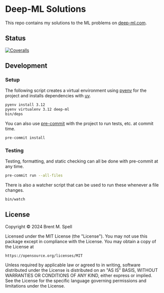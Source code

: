 # Deep-ML Solutions
This repo contains my solutions to the ML problems on [deep-ml.com](https://www.deep-ml.com/).

## Status
[![Coveralls](https://coveralls.io/repos/github/brentspell/deep-ml-solutions/badge.svg?branch=main)](https://coveralls.io/github/brentspell/deep-ml-solutions?branch=main)

## Development

### Setup
The following script creates a virtual environment using
[pyenv](https://github.com/pyenv/pyenv) for the project and installs
dependencies with [uv](https://pypi.org/project/uv/).

```bash
pyenv install 3.12
pyenv virtualenv 3.12 deep-ml
bin/deps
```

You can also use [pre-commit](https://pre-commit.com/) with the project to
run tests, etc. at commit time.

```bash
pre-commit install
```

### Testing
Testing, formatting, and static checking can all be done with pre-commit at
any time.

```bash
pre-commit run --all-files
```

There is also a watcher script that can be used to run these whenever a file
changes.

```bash
bin/watch
```

## License
Copyright © 2024 Brent M. Spell

Licensed under the MIT License (the "License"). You may not use this
package except in compliance with the License. You may obtain a copy of the
License at

    https://opensource.org/licenses/MIT

Unless required by applicable law or agreed to in writing, software
distributed under the License is distributed on an "AS IS" BASIS,
WITHOUT WARRANTIES OR CONDITIONS OF ANY KIND, either express or implied.
See the License for the specific language governing permissions and
limitations under the License.
